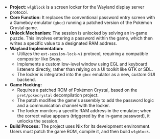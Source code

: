 *   **Project:** `wlgblock` is a screen locker for the Wayland display server protocol.
*   **Core Function:** It replaces the conventional password entry screen with a Gameboy emulator (`gbcc`) running a patched version of the Pokémon Crystal game.
*   **Unlock Mechanism:** The session is unlocked by solving an in-game puzzle. This involves entering a password within the game, which then writes a specific value to a designated RAM address.
*   **Wayland Implementation:**
    *   Utilizes the `ext-session-lock-v1` protocol, requiring a compatible compositor like Sway.
    *   Implements a custom low-level window using EGL and keyboard listeners directly, rather than relying on a UI toolkit like GTK or SDL.
    *   The locker is integrated into the `gbcc` emulator as a new, custom GUI backend.
*   **Game Hacking:**
    *   Requires a patched ROM of Pokémon Crystal, based on the `pret/pokecrystal` decompilation project.
    *   The patch modifies the game's assembly to add the password logic and a communication channel with the locker.
    *   The locker monitors a specific RAM address in the emulator; when the correct value appears (triggered by the in-game password), it unlocks the session.
*   **Build Process:** The project uses Nix for its development environment. Users must patch the game ROM, compile it, and then build `wlgblock`.
